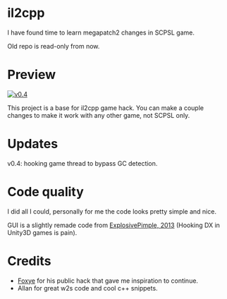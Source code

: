 # il2cpp

I have found time to learn megapatch2 changes in SCPSL game.

Old repo is read-only from now.

# Preview

[![v0.4](https://img.youtube.com/vi/Sm50fRX-E2I/0.jpg)](https://www.youtube.com/watch?v=Sm50fRX-E2I)

This project is a base for il2cpp game hack. You can make a couple changes to make it work with any other game, not SCPSL only.

# Updates

v0.4: hooking game thread to bypass GC detection.

# Code quality

I did all I could, personally for me the code looks pretty simple and nice.

GUI is a slightly remade code from [ExplosivePimple, 2013](https://www.unknowncheats.me/forum/arma-2-a/92280-source-external-directx-overlay.html) (Hooking DX in Unity3D games is pain).

# Credits

* [Foxye](https://github.com/EquiFox) for his public hack that gave me inspiration to continue.
* Allan for great w2s code and cool c++ snippets.
